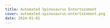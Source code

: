 ```yaml
---
title: Automated Spinosaurus Entertainment
cover: automated-spinosaurus-entertainment.png
date: 2024-01-01
---
```

